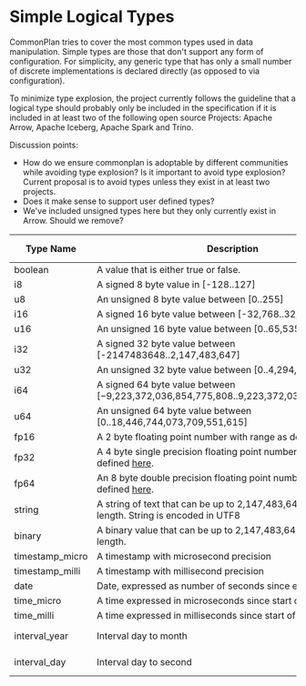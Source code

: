 # Simple Logical Types

CommonPlan tries to cover the most common types used in data manipulation. Simple types are those that don't support any form of configuration. For simplicity, any generic type that has only a small number of discrete implementations is declared directly (as opposed to via configuration).

To minimize type explosion, the project currently follows the guideline that a logical type should probably only be included in the specification if it is included in at least two of the following open source Projects: Apache Arrow, Apache Iceberg, Apache Spark and Trino.



Discussion points:

* How do we ensure commonplan is adoptable by different communities while avoiding type explosion? Is it important to avoid type explosion? Current proposal is to avoid types unless they exist in at least two projects.
* Does it make sense to support user defined types?
* We've included unsigned types here but they only currently exist in Arrow. Should we remove?



| Type Name       | Description                                                  | Arrow Analog           | Iceberg Analog | Spark Analog  | Trino Analog           |
| --------------- | ------------------------------------------------------------ | ---------------------- | -------------- | ------------- | ---------------------- |
| boolean         | A value that is either true or false.                        | Bool                   | boolean        | boolean       | boolean                |
| i8              | A signed 8 byte value in [-128..127]                         | Int<8,true>            | -              | ByteType      | tinyint                |
| u8              | An unsigned 8 byte value between [0..255]                    | Int<8,false>           | -              |               | -                      |
| i16             | A signed 16 byte value between [-32,768..32,767]             | Int<16,true>           | -              | ShortType     | smallint               |
| u16             | An unsigned 16 byte value between [0..65,535]                | Int<16,false>          | -              |               |                        |
| i32             | A signed 32 byte value between [-2147483648..2,147,483,647]  | Int<32,true>           | int            | IntegerType   | int                    |
| u32             | An unsigned 32 byte value between [0..4,294,967,295]         | Int<32,false>          | -              |               |                        |
| i64             | A signed 64 byte value between [−9,223,372,036,854,775,808..9,223,372,036,854,775,807] | Int<64,true>           | long           | LongType      | bigint                 |
| u64             | An unsigned 64 byte value between [0..18,446,744,073,709,551,615] | Int<64,false>          | -              | -             | -                      |
| fp16            | A 2 byte floating point number with range as defined [here](https://en.wikipedia.org/wiki/Half-precision_floating-point_format). | Float<HALF>            | -              | -             | -                      |
| fp32            | A 4 byte single precision floating point number with range as defined [here](https://en.wikipedia.org/wiki/Single-precision_floating-point_format). | Float<SINGLE>          | float          | FloatType     | real                   |
| fp64            | An 8 byte double precision floating point number with range as defined [here](https://en.wikipedia.org/wiki/Double-precision_floating-point_format). | Float<DOUBLE>          | double         | DecimalType   | double                 |
| string          | A string of text that can be up to 2,147,483,647 bytes in length. String is encoded in UTF8 | Utf8                   | string         | StringType    | varchar (no len)       |
| binary          | A binary value that can be up to 2,147,483,647 bytes in length. | Binary                 | binary         | BinaryType    | Varbinary              |
| timestamp_micro | A timestamp with microsecond precision                       | Timestamp<MICROSECOND> | timestamp      | TimestampType | timestamp(6)           |
| timestamp_milli | A timestamp with millisecond precision                       | Timestamp<MILLISECOND> | -              | -             | timestamp(3)           |
| date            | Date, expressed as number of seconds since epoch             | Date<MILLISECOND>      | date           | DateType      | Date                   |
| time_micro      | A time expressed in microseconds since start of day          | Time<MICROSECOND;64>   | time           | time(6)       | time(6)                |
| time_milli      | A time expressed in milliseconds since start of day          | Time<MILLISECOND;32>   | -              | time(3)       | time(3)                |
| interval_year   | Interval day to month                                        | INTERVAL<YEAR_MONTH>   | -              | -             | Interval year to month |
| interval_day    | Interval day to second                                       | INTERVAL<DAY_TIME>     | -              | -             | Interval day to second |

